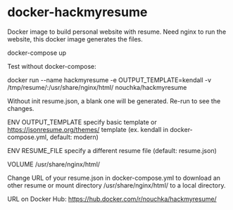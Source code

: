 # docker-hackmyresume
Docker image to build personal website with resume. Need nginx to run the website, this docker image generates the files.

docker-compose up

Test without docker-compose:

docker run --name hackmyresume -e OUTPUT_TEMPLATE=kendall -v /tmp/resume/:/usr/share/nginx/html/ nouchka/hackmyresume

Without init resume.json, a blank one will be generated. Re-run to see the changes.

ENV OUTPUT_TEMPLATE specify basic template or https://jsonresume.org/themes/ template (ex. kendall in docker-compose.yml, default: modern)

ENV RESUME_FILE specify a different resume file (default: resume.json)

VOLUME /usr/share/nginx/html/

Change URL of your resume.json in docker-compose.yml to download an other resume or mount directory /usr/share/nginx/html/ to a local directory.

URL on Docker Hub: https://hub.docker.com/r/nouchka/hackmyresume/
